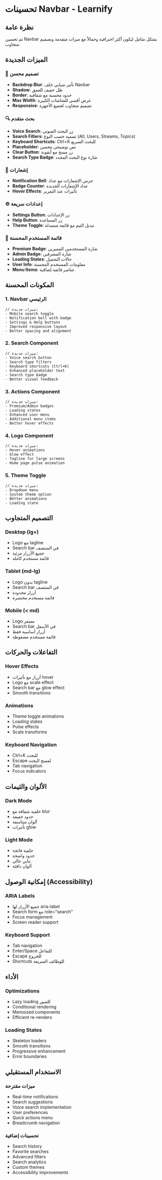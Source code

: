 # تحسينات Navbar - Learnify

## نظرة عامة

تم تحسين Navbar بشكل شامل ليكون أكثر احترافية وجمالاً مع ميزات متقدمة وتصميم متجاوب.

## الميزات الجديدة

### 🎨 **تصميم محسن**
- **Backdrop Blur**: تأثير ضبابي خلف Navbar
- **Shadow**: ظل خفيف للعمق
- **Border**: حدود محسنة مع شفافية
- **Max Width**: عرض أقصى للشاشات الكبيرة
- **Responsive**: تصميم متجاوب لجميع الأجهزة

### 🔍 **بحث متقدم**
- **Voice Search**: زر البحث الصوتي
- **Search Filters**: تصفية حسب النوع (All, Users, Streams, Topics)
- **Keyboard Shortcuts**: Ctrl+K للبحث السريع
- **Placeholder**: نص توضيحي محسن
- **Clear Button**: زر مسح مع أيقونة
- **Search Type Badge**: شارة نوع البحث المحدد

### 🔔 **إشعارات**
- **Notification Bell**: جرس الإشعارات مع عداد
- **Badge Counter**: عداد الإشعارات الجديدة
- **Hover Effects**: تأثيرات عند التمرير

### ⚙️ **إعدادات سريعة**
- **Settings Button**: زر الإعدادات
- **Help Button**: زر المساعدة
- **Theme Toggle**: تبديل الثيم مع قائمة منسدلة

### 👤 **قائمة المستخدم المحسنة**
- **Premium Badge**: شارة المستخدمين المميزين
- **Admin Badge**: شارة المشرفين
- **Loading States**: حالات التحميل
- **User Info**: معلومات المستخدم المحسنة
- **Menu Items**: عناصر قائمة إضافية

## المكونات المحسنة

### 1. **Navbar الرئيسي**
```tsx
// ميزات جديدة:
- Mobile search toggle
- Notification bell with badge
- Settings & Help buttons
- Improved responsive layout
- Better spacing and alignment
```

### 2. **Search Component**
```tsx
// ميزات جديدة:
- Voice search button
- Search type filters
- Keyboard shortcuts (Ctrl+K)
- Enhanced placeholder text
- Search type badge
- Better visual feedback
```

### 3. **Actions Component**
```tsx
// ميزات جديدة:
- Premium/Admin badges
- Loading states
- Enhanced user menu
- Additional menu items
- Better hover effects
```

### 4. **Logo Component**
```tsx
// ميزات جديدة:
- Hover animations
- Glow effect
- Tagline for large screens
- Home page pulse animation
```

### 5. **Theme Toggle**
```tsx
// ميزات جديدة:
- Dropdown menu
- System theme option
- Better animations
- Loading state
```

## التصميم المتجاوب

### **Desktop (lg+)**
- Logo مع tagline
- Search bar في المنتصف
- جميع الأزرار مرئية
- قائمة مستخدم كاملة

### **Tablet (md-lg)**
- Logo بدون tagline
- Search bar في المنتصف
- أزرار محدودة
- قائمة مستخدم مختصرة

### **Mobile (< md)**
- Logo مصغر
- Search bar في الأسفل
- أزرار أساسية فقط
- قائمة مستخدم مضغوطة

## التفاعلات والحركات

### **Hover Effects**
- أزرار مع تأثيرات hover
- Logo مع scale effect
- Search bar مع glow effect
- Smooth transitions

### **Animations**
- Theme toggle animations
- Loading states
- Pulse effects
- Scale transforms

### **Keyboard Navigation**
- Ctrl+K للبحث
- Escape لمسح البحث
- Tab navigation
- Focus indicators

## الألوان والثيمات

### **Dark Mode**
- خلفية شفافة مع blur
- حدود خفيفة
- ألوان متناسقة
- تأثيرات glow

### **Light Mode**
- خلفية فاتحة
- حدود واضحة
- تباين عالي
- ألوان دافئة

## إمكانية الوصول (Accessibility)

### **ARIA Labels**
- جميع الأزرار لها aria-label
- Search form مع role="search"
- Focus management
- Screen reader support

### **Keyboard Support**
- Tab navigation
- Enter/Space للتفاعل
- Escape للخروج
- Shortcuts للوظائف السريعة

## الأداء

### **Optimizations**
- Lazy loading للصور
- Conditional rendering
- Memoized components
- Efficient re-renders

### **Loading States**
- Skeleton loaders
- Smooth transitions
- Progressive enhancement
- Error boundaries

## الاستخدام المستقبلي

### **ميزات مقترحة**
- Real-time notifications
- Search suggestions
- Voice search implementation
- User preferences
- Quick actions menu
- Breadcrumb navigation

### **تحسينات إضافية**
- Search history
- Favorite searches
- Advanced filters
- Search analytics
- Custom themes
- Accessibility improvements 